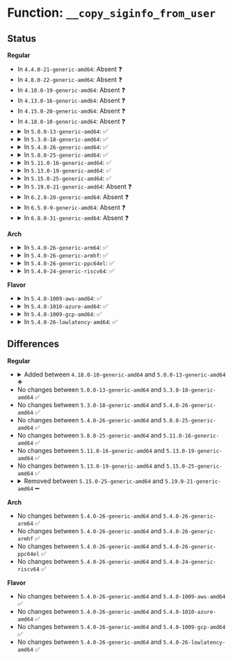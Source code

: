 # Function: <code>__copy_siginfo_from_user</code>

## Status
<b>Regular</b>
<ul>
<li>
In <code>4.4.0-21-generic-amd64</code>: Absent ❓
</li>
<li>
In <code>4.8.0-22-generic-amd64</code>: Absent ❓
</li>
<li>
In <code>4.10.0-19-generic-amd64</code>: Absent ❓
</li>
<li>
In <code>4.13.0-16-generic-amd64</code>: Absent ❓
</li>
<li>
In <code>4.15.0-20-generic-amd64</code>: Absent ❓
</li>
<li>
In <code>4.18.0-10-generic-amd64</code>: Absent ❓
</li>
<li>
<details>
<summary>In <code>5.0.0-13-generic-amd64</code>: ✅</summary>

```c
int __copy_siginfo_from_user(int signo, kernel_siginfo_t * to, const siginfo_t * from)
```

```json
{
  "name": "__copy_siginfo_from_user",
  "collision_type": "Unique Static",
  "inline_type": "No",
  "funcs": [
    {
      "addr": 18446744071579520144,
      "name": "__copy_siginfo_from_user",
      "external": false,
      "loc": "kernel/signal.c:3087",
      "file": "kernel/signal.c",
      "inline": "seen, unknown",
      "caller_inline": [],
      "caller_func": [
        "kernel/signal.c:__ia32_sys_rt_tgsigqueueinfo",
        "kernel/signal.c:__x64_sys_rt_tgsigqueueinfo",
        "kernel/signal.c:__ia32_sys_rt_sigqueueinfo",
        "kernel/signal.c:__x64_sys_rt_sigqueueinfo"
      ]
    }
  ],
  "symbols": [
    {
      "addr": 18446744071579520144,
      "name": "__copy_siginfo_from_user",
      "section": ".text",
      "bind": "STB_LOCAL",
      "size": 92
    }
  ]
}
```
</details>
</li>
<li>
<details>
<summary>In <code>5.3.0-18-generic-amd64</code>: ✅</summary>

```c
int __copy_siginfo_from_user(int signo, kernel_siginfo_t * to, const siginfo_t * from)
```

```json
{
  "name": "__copy_siginfo_from_user",
  "collision_type": "Unique Static",
  "inline_type": "No",
  "funcs": [
    {
      "addr": 18446744071579538992,
      "name": "__copy_siginfo_from_user",
      "external": false,
      "loc": "kernel/signal.c:3216",
      "file": "kernel/signal.c",
      "inline": "seen, unknown",
      "caller_inline": [],
      "caller_func": [
        "kernel/signal.c:__ia32_sys_rt_tgsigqueueinfo",
        "kernel/signal.c:__x64_sys_rt_tgsigqueueinfo",
        "kernel/signal.c:__ia32_sys_rt_sigqueueinfo",
        "kernel/signal.c:__x64_sys_rt_sigqueueinfo"
      ]
    }
  ],
  "symbols": [
    {
      "addr": 18446744071579538992,
      "name": "__copy_siginfo_from_user",
      "section": ".text",
      "bind": "STB_LOCAL",
      "size": 92
    }
  ]
}
```
</details>
</li>
<li>
<details>
<summary>In <code>5.4.0-26-generic-amd64</code>: ✅</summary>

```c
int __copy_siginfo_from_user(int signo, kernel_siginfo_t * to, const siginfo_t * from)
```

```json
{
  "name": "__copy_siginfo_from_user",
  "collision_type": "Unique Static",
  "inline_type": "No",
  "funcs": [
    {
      "addr": 18446744071579565776,
      "name": "__copy_siginfo_from_user",
      "external": false,
      "loc": "kernel/signal.c:3221",
      "file": "kernel/signal.c",
      "inline": "seen, unknown",
      "caller_inline": [],
      "caller_func": [
        "kernel/signal.c:__ia32_sys_rt_tgsigqueueinfo",
        "kernel/signal.c:__x64_sys_rt_tgsigqueueinfo",
        "kernel/signal.c:__ia32_sys_rt_sigqueueinfo",
        "kernel/signal.c:__x64_sys_rt_sigqueueinfo"
      ]
    }
  ],
  "symbols": [
    {
      "addr": 18446744071579565776,
      "name": "__copy_siginfo_from_user",
      "section": ".text",
      "bind": "STB_LOCAL",
      "size": 92
    }
  ]
}
```
</details>
</li>
<li>
<details>
<summary>In <code>5.8.0-25-generic-amd64</code>: ✅</summary>

```c
int __copy_siginfo_from_user(int signo, kernel_siginfo_t * to, const siginfo_t * from)
```

```json
{
  "name": "__copy_siginfo_from_user",
  "collision_type": "Unique Static",
  "inline_type": "No",
  "funcs": [
    {
      "addr": 18446744071579597392,
      "name": "__copy_siginfo_from_user",
      "external": false,
      "loc": "kernel/signal.c:3239",
      "file": "kernel/signal.c",
      "inline": "seen, unknown",
      "caller_inline": [],
      "caller_func": [
        "kernel/signal.c:__ia32_sys_rt_tgsigqueueinfo",
        "kernel/signal.c:__x64_sys_rt_tgsigqueueinfo",
        "kernel/signal.c:__ia32_sys_rt_sigqueueinfo",
        "kernel/signal.c:__x64_sys_rt_sigqueueinfo"
      ]
    }
  ],
  "symbols": [
    {
      "addr": 18446744071579597392,
      "name": "__copy_siginfo_from_user",
      "section": ".text",
      "bind": "STB_LOCAL",
      "size": 191
    }
  ]
}
```
</details>
</li>
<li>
<details>
<summary>In <code>5.11.0-16-generic-amd64</code>: ✅</summary>

```c
int __copy_siginfo_from_user(int signo, kernel_siginfo_t * to, const siginfo_t * from)
```

```json
{
  "name": "__copy_siginfo_from_user",
  "collision_type": "Unique Static",
  "inline_type": "No",
  "funcs": [
    {
      "addr": 18446744071579577568,
      "name": "__copy_siginfo_from_user",
      "external": false,
      "loc": "kernel/signal.c:3259",
      "file": "kernel/signal.c",
      "inline": "seen, unknown",
      "caller_inline": [],
      "caller_func": [
        "kernel/signal.c:__ia32_sys_rt_tgsigqueueinfo",
        "kernel/signal.c:__x64_sys_rt_tgsigqueueinfo",
        "kernel/signal.c:__ia32_sys_rt_sigqueueinfo",
        "kernel/signal.c:__x64_sys_rt_sigqueueinfo"
      ]
    }
  ],
  "symbols": [
    {
      "addr": 18446744071579577568,
      "name": "__copy_siginfo_from_user",
      "section": ".text",
      "bind": "STB_LOCAL",
      "size": 191
    }
  ]
}
```
</details>
</li>
<li>
<details>
<summary>In <code>5.13.0-19-generic-amd64</code>: ✅</summary>

```c
int __copy_siginfo_from_user(int signo, kernel_siginfo_t * to, const siginfo_t * from)
```

```json
{
  "name": "__copy_siginfo_from_user",
  "collision_type": "Unique Static",
  "inline_type": "No",
  "funcs": [
    {
      "addr": 18446744071579583248,
      "name": "__copy_siginfo_from_user",
      "external": false,
      "loc": "kernel/signal.c:3287",
      "file": "kernel/signal.c",
      "inline": "seen, unknown",
      "caller_inline": [],
      "caller_func": [
        "kernel/signal.c:__ia32_sys_rt_tgsigqueueinfo",
        "kernel/signal.c:__x64_sys_rt_tgsigqueueinfo",
        "kernel/signal.c:__ia32_sys_rt_sigqueueinfo",
        "kernel/signal.c:__x64_sys_rt_sigqueueinfo"
      ]
    }
  ],
  "symbols": [
    {
      "addr": 18446744071579583248,
      "name": "__copy_siginfo_from_user",
      "section": ".text",
      "bind": "STB_LOCAL",
      "size": 191
    }
  ]
}
```
</details>
</li>
<li>
<details>
<summary>In <code>5.15.0-25-generic-amd64</code>: ✅</summary>

```c
int __copy_siginfo_from_user(int signo, kernel_siginfo_t * to, const siginfo_t * from)
```

```json
{
  "name": "__copy_siginfo_from_user",
  "collision_type": "Unique Static",
  "inline_type": "No",
  "funcs": [
    {
      "addr": 18446744071579657408,
      "name": "__copy_siginfo_from_user",
      "external": false,
      "loc": "kernel/signal.c:3375",
      "file": "kernel/signal.c",
      "inline": "seen, unknown",
      "caller_inline": [],
      "caller_func": [
        "kernel/signal.c:__ia32_sys_rt_tgsigqueueinfo",
        "kernel/signal.c:__x64_sys_rt_tgsigqueueinfo",
        "kernel/signal.c:__ia32_sys_rt_sigqueueinfo",
        "kernel/signal.c:__x64_sys_rt_sigqueueinfo"
      ]
    }
  ],
  "symbols": [
    {
      "addr": 18446744071579657408,
      "name": "__copy_siginfo_from_user",
      "section": ".text",
      "bind": "STB_LOCAL",
      "size": 218
    }
  ]
}
```
</details>
</li>
<li>
<details>
<summary>In <code>5.19.0-21-generic-amd64</code>: Absent ❓</summary>

```json
{
  "name": "__copy_siginfo_from_user",
  "collision_type": "Unique Static",
  "inline_type": "Full",
  "funcs": [
    {
      "addr": 18446744071579774240,
      "name": "__copy_siginfo_from_user",
      "external": false,
      "loc": "kernel/signal.c:3355",
      "file": "kernel/signal.c",
      "inline": "not declared, inlined",
      "caller_inline": [
        "kernel/signal.c:__ia32_sys_rt_tgsigqueueinfo",
        "kernel/signal.c:__x64_sys_rt_tgsigqueueinfo",
        "kernel/signal.c:__ia32_sys_rt_sigqueueinfo",
        "kernel/signal.c:__x64_sys_rt_sigqueueinfo"
      ],
      "caller_func": []
    }
  ],
  "symbols": []
}
```
</details>
</li>
<li>
<details>
<summary>In <code>6.2.0-20-generic-amd64</code>: Absent ❓</summary>

```json
{
  "name": "__copy_siginfo_from_user",
  "collision_type": "Unique Static",
  "inline_type": "Full",
  "funcs": [
    {
      "addr": 18446744071579906528,
      "name": "__copy_siginfo_from_user",
      "external": false,
      "loc": "kernel/signal.c:3357",
      "file": "kernel/signal.c",
      "inline": "not declared, inlined",
      "caller_inline": [
        "kernel/signal.c:__ia32_sys_rt_tgsigqueueinfo",
        "kernel/signal.c:__x64_sys_rt_tgsigqueueinfo",
        "kernel/signal.c:__ia32_sys_rt_sigqueueinfo",
        "kernel/signal.c:__x64_sys_rt_sigqueueinfo"
      ],
      "caller_func": []
    }
  ],
  "symbols": []
}
```
</details>
</li>
<li>
<details>
<summary>In <code>6.5.0-9-generic-amd64</code>: Absent ❓</summary>

```json
{
  "name": "__copy_siginfo_from_user",
  "collision_type": "Unique Static",
  "inline_type": "Full",
  "funcs": [
    {
      "addr": 18446744071579956256,
      "name": "__copy_siginfo_from_user",
      "external": false,
      "loc": "kernel/signal.c:3381",
      "file": "kernel/signal.c",
      "inline": "not declared, inlined",
      "caller_inline": [
        "kernel/signal.c:__ia32_sys_rt_tgsigqueueinfo",
        "kernel/signal.c:__x64_sys_rt_tgsigqueueinfo",
        "kernel/signal.c:__ia32_sys_rt_sigqueueinfo",
        "kernel/signal.c:__x64_sys_rt_sigqueueinfo"
      ],
      "caller_func": []
    }
  ],
  "symbols": []
}
```
</details>
</li>
<li>
<details>
<summary>In <code>6.8.0-31-generic-amd64</code>: Absent ❓</summary>

```json
{
  "name": "__copy_siginfo_from_user",
  "collision_type": "Unique Static",
  "inline_type": "Full",
  "funcs": [
    {
      "addr": 18446744071579995552,
      "name": "__copy_siginfo_from_user",
      "external": false,
      "loc": "kernel/signal.c:3392",
      "file": "kernel/signal.c",
      "inline": "not declared, inlined",
      "caller_inline": [
        "kernel/signal.c:__ia32_sys_rt_tgsigqueueinfo",
        "kernel/signal.c:__x64_sys_rt_tgsigqueueinfo",
        "kernel/signal.c:__ia32_sys_rt_sigqueueinfo",
        "kernel/signal.c:__x64_sys_rt_sigqueueinfo"
      ],
      "caller_func": []
    }
  ],
  "symbols": []
}
```
</details>
</li>
</ul>
<b>Arch</b>
<ul>
<li>
<details>
<summary>In <code>5.4.0-26-generic-arm64</code>: ✅</summary>

```c
int __copy_siginfo_from_user(int signo, kernel_siginfo_t * to, const siginfo_t * from)
```

```json
{
  "name": "__copy_siginfo_from_user",
  "collision_type": "Unique Static",
  "inline_type": "No",
  "funcs": [
    {
      "addr": 18446603336490731064,
      "name": "__copy_siginfo_from_user",
      "external": false,
      "loc": "kernel/signal.c:3221",
      "file": "kernel/signal.c",
      "inline": "seen, unknown",
      "caller_inline": [],
      "caller_func": [
        "kernel/signal.c:__arm64_sys_rt_tgsigqueueinfo",
        "kernel/signal.c:__arm64_sys_rt_sigqueueinfo"
      ]
    }
  ],
  "symbols": [
    {
      "addr": 18446603336490731064,
      "name": "__copy_siginfo_from_user",
      "section": ".text",
      "bind": "STB_LOCAL",
      "size": 256
    }
  ]
}
```
</details>
</li>
<li>
<details>
<summary>In <code>5.4.0-26-generic-armhf</code>: ✅</summary>

```c
int __copy_siginfo_from_user(int signo, kernel_siginfo_t * to, const siginfo_t * from)
```

```json
{
  "name": "__copy_siginfo_from_user",
  "collision_type": "Unique Static",
  "inline_type": "No",
  "funcs": [
    {
      "addr": 3224782840,
      "name": "__copy_siginfo_from_user",
      "external": false,
      "loc": "kernel/signal.c:3221",
      "file": "kernel/signal.c",
      "inline": "seen, unknown",
      "caller_inline": [],
      "caller_func": [
        "kernel/signal.c:__se_sys_rt_tgsigqueueinfo",
        "kernel/signal.c:__se_sys_rt_sigqueueinfo"
      ]
    }
  ],
  "symbols": [
    {
      "addr": 3224782840,
      "name": "__copy_siginfo_from_user",
      "section": ".text",
      "bind": "STB_LOCAL",
      "size": 204
    }
  ]
}
```
</details>
</li>
<li>
<details>
<summary>In <code>5.4.0-26-generic-ppc64el</code>: ✅</summary>

```c
int __copy_siginfo_from_user(int signo, kernel_siginfo_t * to, const siginfo_t * from)
```

```json
{
  "name": "__copy_siginfo_from_user",
  "collision_type": "Unique Static",
  "inline_type": "No",
  "funcs": [
    {
      "addr": 13835058055283549920,
      "name": "__copy_siginfo_from_user",
      "external": false,
      "loc": "kernel/signal.c:3221",
      "file": "kernel/signal.c",
      "inline": "seen, unknown",
      "caller_inline": [],
      "caller_func": [
        "kernel/signal.c:__se_sys_rt_tgsigqueueinfo",
        "kernel/signal.c:__se_sys_rt_sigqueueinfo"
      ]
    }
  ],
  "symbols": [
    {
      "addr": 13835058055283549920,
      "name": "__copy_siginfo_from_user",
      "section": ".text",
      "bind": "STB_LOCAL",
      "size": 184
    }
  ]
}
```
</details>
</li>
<li>
<details>
<summary>In <code>5.4.0-24-generic-riscv64</code>: ✅</summary>

```c
int __copy_siginfo_from_user(int signo, kernel_siginfo_t * to, const siginfo_t * from)
```

```json
{
  "name": "__copy_siginfo_from_user",
  "collision_type": "Unique Static",
  "inline_type": "No",
  "funcs": [
    {
      "addr": 18446743936271439340,
      "name": "__copy_siginfo_from_user",
      "external": false,
      "loc": "kernel/signal.c:3221",
      "file": "kernel/signal.c",
      "inline": "seen, unknown",
      "caller_inline": [],
      "caller_func": [
        "kernel/signal.c:__se_sys_rt_tgsigqueueinfo",
        "kernel/signal.c:__se_sys_rt_sigqueueinfo"
      ]
    }
  ],
  "symbols": [
    {
      "addr": 18446743936271439340,
      "name": "__copy_siginfo_from_user",
      "section": ".text",
      "bind": "STB_LOCAL",
      "size": 100
    }
  ]
}
```
</details>
</li>
</ul>
<b>Flavor</b>
<ul>
<li>
<details>
<summary>In <code>5.4.0-1009-aws-amd64</code>: ✅</summary>

```c
int __copy_siginfo_from_user(int signo, kernel_siginfo_t * to, const siginfo_t * from)
```

```json
{
  "name": "__copy_siginfo_from_user",
  "collision_type": "Unique Static",
  "inline_type": "No",
  "funcs": [
    {
      "addr": 18446744071579542080,
      "name": "__copy_siginfo_from_user",
      "external": false,
      "loc": "kernel/signal.c:3221",
      "file": "kernel/signal.c",
      "inline": "seen, unknown",
      "caller_inline": [],
      "caller_func": [
        "kernel/signal.c:__ia32_sys_rt_tgsigqueueinfo",
        "kernel/signal.c:__x64_sys_rt_tgsigqueueinfo",
        "kernel/signal.c:__ia32_sys_rt_sigqueueinfo",
        "kernel/signal.c:__x64_sys_rt_sigqueueinfo"
      ]
    }
  ],
  "symbols": [
    {
      "addr": 18446744071579542080,
      "name": "__copy_siginfo_from_user",
      "section": ".text",
      "bind": "STB_LOCAL",
      "size": 92
    }
  ]
}
```
</details>
</li>
<li>
<details>
<summary>In <code>5.4.0-1010-azure-amd64</code>: ✅</summary>

```c
int __copy_siginfo_from_user(int signo, kernel_siginfo_t * to, const siginfo_t * from)
```

```json
{
  "name": "__copy_siginfo_from_user",
  "collision_type": "Unique Static",
  "inline_type": "No",
  "funcs": [
    {
      "addr": 18446744071579470144,
      "name": "__copy_siginfo_from_user",
      "external": false,
      "loc": "kernel/signal.c:3221",
      "file": "kernel/signal.c",
      "inline": "seen, unknown",
      "caller_inline": [],
      "caller_func": [
        "kernel/signal.c:__ia32_sys_rt_tgsigqueueinfo",
        "kernel/signal.c:__x64_sys_rt_tgsigqueueinfo",
        "kernel/signal.c:__ia32_sys_rt_sigqueueinfo",
        "kernel/signal.c:__x64_sys_rt_sigqueueinfo"
      ]
    }
  ],
  "symbols": [
    {
      "addr": 18446744071579470144,
      "name": "__copy_siginfo_from_user",
      "section": ".text",
      "bind": "STB_LOCAL",
      "size": 92
    }
  ]
}
```
</details>
</li>
<li>
<details>
<summary>In <code>5.4.0-1009-gcp-amd64</code>: ✅</summary>

```c
int __copy_siginfo_from_user(int signo, kernel_siginfo_t * to, const siginfo_t * from)
```

```json
{
  "name": "__copy_siginfo_from_user",
  "collision_type": "Unique Static",
  "inline_type": "No",
  "funcs": [
    {
      "addr": 18446744071579539360,
      "name": "__copy_siginfo_from_user",
      "external": false,
      "loc": "kernel/signal.c:3221",
      "file": "kernel/signal.c",
      "inline": "seen, unknown",
      "caller_inline": [],
      "caller_func": [
        "kernel/signal.c:__ia32_sys_rt_tgsigqueueinfo",
        "kernel/signal.c:__x64_sys_rt_tgsigqueueinfo",
        "kernel/signal.c:__ia32_sys_rt_sigqueueinfo",
        "kernel/signal.c:__x64_sys_rt_sigqueueinfo"
      ]
    }
  ],
  "symbols": [
    {
      "addr": 18446744071579539360,
      "name": "__copy_siginfo_from_user",
      "section": ".text",
      "bind": "STB_LOCAL",
      "size": 92
    }
  ]
}
```
</details>
</li>
<li>
<details>
<summary>In <code>5.4.0-26-lowlatency-amd64</code>: ✅</summary>

```c
int __copy_siginfo_from_user(int signo, kernel_siginfo_t * to, const siginfo_t * from)
```

```json
{
  "name": "__copy_siginfo_from_user",
  "collision_type": "Unique Static",
  "inline_type": "No",
  "funcs": [
    {
      "addr": 18446744071579573040,
      "name": "__copy_siginfo_from_user",
      "external": false,
      "loc": "kernel/signal.c:3221",
      "file": "kernel/signal.c",
      "inline": "seen, unknown",
      "caller_inline": [],
      "caller_func": [
        "kernel/signal.c:__ia32_sys_rt_tgsigqueueinfo",
        "kernel/signal.c:__x64_sys_rt_tgsigqueueinfo",
        "kernel/signal.c:__ia32_sys_rt_sigqueueinfo",
        "kernel/signal.c:__x64_sys_rt_sigqueueinfo"
      ]
    }
  ],
  "symbols": [
    {
      "addr": 18446744071579573040,
      "name": "__copy_siginfo_from_user",
      "section": ".text",
      "bind": "STB_LOCAL",
      "size": 92
    }
  ]
}
```
</details>
</li>
</ul>

## Differences
<b>Regular</b>
<ul>
<li>
<details>
<summary>Added between <code>4.18.0-10-generic-amd64</code> and <code>5.0.0-13-generic-amd64</code> ➕</summary>

```c
int __copy_siginfo_from_user(int signo, kernel_siginfo_t * to, const siginfo_t * from)
```
</details>
</li>
<li>
No changes between <code>5.0.0-13-generic-amd64</code> and <code>5.3.0-18-generic-amd64</code> ✅
</li>
<li>
No changes between <code>5.3.0-18-generic-amd64</code> and <code>5.4.0-26-generic-amd64</code> ✅
</li>
<li>
No changes between <code>5.4.0-26-generic-amd64</code> and <code>5.8.0-25-generic-amd64</code> ✅
</li>
<li>
No changes between <code>5.8.0-25-generic-amd64</code> and <code>5.11.0-16-generic-amd64</code> ✅
</li>
<li>
No changes between <code>5.11.0-16-generic-amd64</code> and <code>5.13.0-19-generic-amd64</code> ✅
</li>
<li>
No changes between <code>5.13.0-19-generic-amd64</code> and <code>5.15.0-25-generic-amd64</code> ✅
</li>
<li>
<details>
<summary>Removed between <code>5.15.0-25-generic-amd64</code> and <code>5.19.0-21-generic-amd64</code> ➖</summary>

```c
int __copy_siginfo_from_user(int signo, kernel_siginfo_t * to, const siginfo_t * from)
```
</details>
</li>
</ul>
<b>Arch</b>
<ul>
<li>
No changes between <code>5.4.0-26-generic-amd64</code> and <code>5.4.0-26-generic-arm64</code> ✅
</li>
<li>
No changes between <code>5.4.0-26-generic-amd64</code> and <code>5.4.0-26-generic-armhf</code> ✅
</li>
<li>
No changes between <code>5.4.0-26-generic-amd64</code> and <code>5.4.0-26-generic-ppc64el</code> ✅
</li>
<li>
No changes between <code>5.4.0-26-generic-amd64</code> and <code>5.4.0-24-generic-riscv64</code> ✅
</li>
</ul>
<b>Flavor</b>
<ul>
<li>
No changes between <code>5.4.0-26-generic-amd64</code> and <code>5.4.0-1009-aws-amd64</code> ✅
</li>
<li>
No changes between <code>5.4.0-26-generic-amd64</code> and <code>5.4.0-1010-azure-amd64</code> ✅
</li>
<li>
No changes between <code>5.4.0-26-generic-amd64</code> and <code>5.4.0-1009-gcp-amd64</code> ✅
</li>
<li>
No changes between <code>5.4.0-26-generic-amd64</code> and <code>5.4.0-26-lowlatency-amd64</code> ✅
</li>
</ul>
